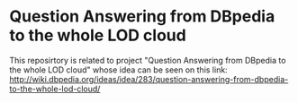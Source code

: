 Question Answering from DBpedia to the whole LOD cloud
=======================================================

This reposirtory is related to project "Question Answering from DBpedia to the whole LOD cloud" whose idea can be seen on this link: http://wiki.dbpedia.org/ideas/idea/283/question-answering-from-dbpedia-to-the-whole-lod-cloud/

